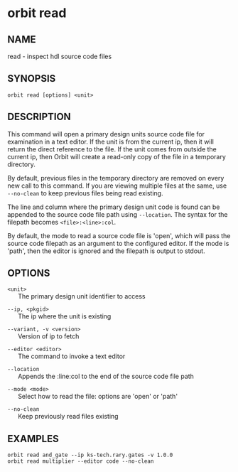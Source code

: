 # __orbit read__

## __NAME__

read - inspect hdl source code files

## __SYNOPSIS__

```
orbit read [options] <unit>
```

## __DESCRIPTION__

This command will open a primary design units source code file for
examination in a text editor. If the unit is from the current ip, then it
will return the direct reference to the file. If the unit comes from 
outside the current ip, then Orbit will create a read-only copy of the 
file in a temporary directory.
  
By default, previous files in the temporary directory are removed on every
new call to this command. If you are viewing multiple files at the same,
use `--no-clean` to keep previous files being read existing.
  
The line and column where the primary design unit code is found can be
appended to the source code file path using `--location`. The syntax for
the filepath becomes `<file>:<line>:col`.
  
By default, the mode to read a source code file is 'open', which will pass
the source code filepath as an argument to the configured editor. If the
mode is 'path', then the editor is ignored and the filepath is output to
stdout.

## __OPTIONS__

`<unit>`  
      The primary design unit identifier to access
 
`--ip, <pkgid>`  
      The ip where the unit is existing
 
`--variant, -v <version>`  
      Version of ip to fetch
 
`--editor <editor>`  
      The command to invoke a text editor
 
`--location`  
      Appends the :line:col to the end of the source code file path
 
`--mode <mode>`  
      Select how to read the file: options are 'open' or 'path'
 
`--no-clean`  
      Keep previously read files existing

## __EXAMPLES__

```
orbit read and_gate --ip ks-tech.rary.gates -v 1.0.0
orbit read multiplier --editor code --no-clean
```